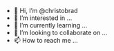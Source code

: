 - 👋 Hi, I’m @christobrad
- 👀 I’m interested in ...
- 🌱 I’m currently learning ...
- 💞️ I’m looking to collaborate on ...
- 📫 How to reach me ...

<!---
christobrad/christobrad is a ✨ special ✨ repository because its `README.md` (this file) appears on your GitHub profile.
You can click the Preview link to take a look at your changes.
--->

